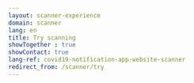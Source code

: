 ```yaml
---
layout: scanner-experience
domain: scanner
lang: en
title: Try scanning
showTogether : true
showContact: true
lang-ref: covid19-notification-app-website-scanner
redirect_from: /scanner/try
---
```

